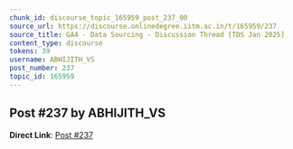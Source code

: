 ```yaml
---
chunk_id: discourse_topic_165959_post_237_00
source_url: https://discourse.onlinedegree.iitm.ac.in/t/165959/237
source_title: GA4 - Data Sourcing - Discussion Thread [TDS Jan 2025]
content_type: discourse
tokens: 39
username: ABHIJITH_VS
post_number: 237
topic_id: 165959
---
```


## Post #237 by ABHIJITH_VS

**Direct Link**: [Post #237](https://discourse.onlinedegree.iitm.ac.in/t/165959/237)
